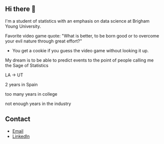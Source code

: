 ## Hi there 👋

I'm a student of statistics with an emphasis on data science at Brigham Young University. 

Favorite video game quote: "What is better, to be born good or to overcome your evil nature through great effort?"
  - You get a cookie if you guess the video game without looking it up.

My dream is to be able to predict events to the point of people calling me the Sage of Statistics

LA -> UT

2 years in Spain

too many years in college

not enough years in the industry

## Contact
- [Email](aurozsa@gmail.com)
- [LinkedIn](https://www.linkedin.com/in/austin-rozsa-881462333/)
